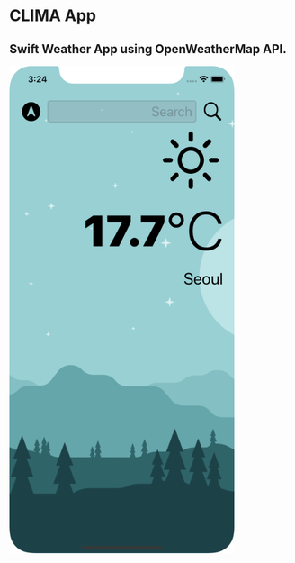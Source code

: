 # CLIMA App
## Swift Weather App using OpenWeatherMap API.

<img src="Clima/Images/Screenshot.png" alt="" width="400"/>

